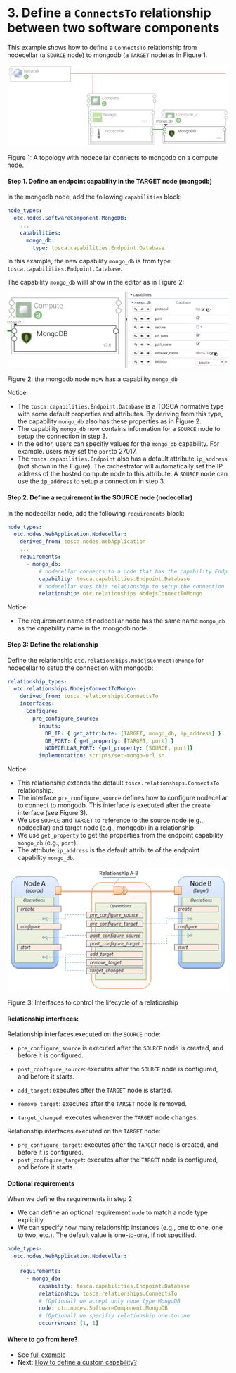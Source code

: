 # 3. Define a `ConnectsTo` relationship between two software components

This example shows how to define a `ConnectsTo` relationship from nodecellar (a `SOURCE` node) to mongodb (a `TARGET`
node)as in Figure 1.

![](../images/nodecella_mongodb.png "Python")

Figure 1: A topology with nodecellar connects to mongodb on a compute node.

#### Step 1. Define an endpoint capability in the TARGET node (mongodb)

In the mongodb node, add the following `capabilities` block:

```yaml
node_types:
  otc.nodes.SoftwareComponent.MongoDB:
    ...
    capabilities:
      mongo_db:
        type: tosca.capabilities.Endpoint.Database
```

In this example, the new capability `mongo_db` is from type `tosca.capabilities.Endpoint.Database`.

The capability `mongo_db` willl show in the editor as in Figure 2:

![](../images/database_capability.png "Capability")

Figure 2: the mongodb node now has a capability `mongo_db`

Notice:
* The `tosca.capabilities.Endpoint.Database` is a TOSCA normative type with some default properties and attributes. By 
deriving from this type, the capability `mongo_db` also has these properties as in Figure 2.
* The capability `mongo_db` now contains information for a `SOURCE` node to setup the connection in step 3.
* In the editor, users can specifiy values for the `mongo_db` capability. For example. users may set the `port`to 27017.
* The `tosca.capabilities.Endpoint` also has a default attribute `ip_address` (not shown in the Figure). The
orchestrator will automatically set the IP address of the hosted compute node to this attribute. A `SOURCE` node can use
the `ip_address` to setup a connection in step 3.

#### Step 2. Define a requirement in the SOURCE node (nodecellar)

In the nodecellar node, add the following `requirements` block:

```yaml
node_types:
  otc.nodes.WebApplication.Nodecellar:
    derived_from: tosca.nodes.WebApplication
    ...
    requirements:
      - mongo_db:
          # nodecellar connects to a node that has the capability Endpoint.Database
          capability: tosca.capabilities.Endpoint.Database
          # nodecellar uses this relationship to setup the connection
          relationship: otc.relationships.NodejsConnectToMongo
```

Notice:
* The requirement name of nodecellar node has the same name `mongo_db` as the capability name in the mongodb node.

#### Step 3: Define the relationship

Define the relationship `otc.relationships.NodejsConnectToMongo` for nodecellar to setup the connection with mongodb:

```yaml
relationship_types:
  otc.relationships.NodejsConnectToMongo:
    derived_from: tosca.relationships.ConnectsTo
    interfaces:
      Configure:
        pre_configure_source:
          inputs:
            DB_IP: { get_attribute: [TARGET, mongo_db, ip_address] }
            DB_PORT: { get_property: [TARGET, port] }
            NODECELLAR_PORT: {get_property: [SOURCE, port]}
          implementation: scripts/set-mongo-url.sh
```

Notice:
* This relationship extends the default `tosca.relationships.ConnectsTo` relationship.
* The interface `pre_configure_source` defines how to configure nodecellar to connect to mongodb. This interface is
executed after the `create` interface (see Figure 3).
* We use `SOURCE` and `TARGET` to reference to the source node (e.g., nodecellar) and target node (e.g., mongodb) in a
relationship.
* We use `get_property` to get the properties from the endpoint capability `mongo_db` (e.g., `port`).
* The attribute `ip_address` is the default attribute of the endpoint capability `mongo_db`.

![](../images/relationship_lifecycle.png "Relationship lifecycle")

Figure 3: Interfaces to control the lifecycle of a relationship

#### Relationship interfaces:

Relationship interfaces executed on the `SOURCE` node:
* `pre_configure_source` is executed after the `SOURCE` node is created, and before it is configured.
* `post_configure_source`: executes after the `SOURCE` node is configured, and before it starts.

* `add_target`: executes after the `TARGET` node is started.
* `remove_target`: executes after the `TARGET` node is removed.
* `target_changed`: executes whenever the `TARGET` node changes.

Relationship interfaces executed on the `TARGET` node:
* `pre_configure_target`: executes after the `TARGET` node is created, and before it is configured.
* `post_configure_target`: executes after the `TARGET` node is configured, and before it starts.

#### Optional requirements

When we define the requirements in step 2:
* We can define an optional requirement `node` to match a node type explicitly.
* We can specify how many relationship instances (e.g., one to one, one to two, etc.). The default value is one-to-one,
if not specified.

```yaml
node_types:
  otc.nodes.WebApplication.Nodecellar:
    ...
    requirements:
      - mongo_db:
          capability: tosca.capabilities.Endpoint.Database
          relationship: tosca.relationships.ConnectsTo
          # (Optional) we accept only node type MongoDB
          node: otc.nodes.SoftwareComponent.MongoDB
          # (Optional) we specifiy relationship one-to-one
          occurrences: [1, 1]
```

#### Where to go from here?

* See [full example](../examples/nodecellar/types.yml "Relationship example")
* Next: [How to define a custom capability?](Basic_Custom_Capability.md "Custom capability")